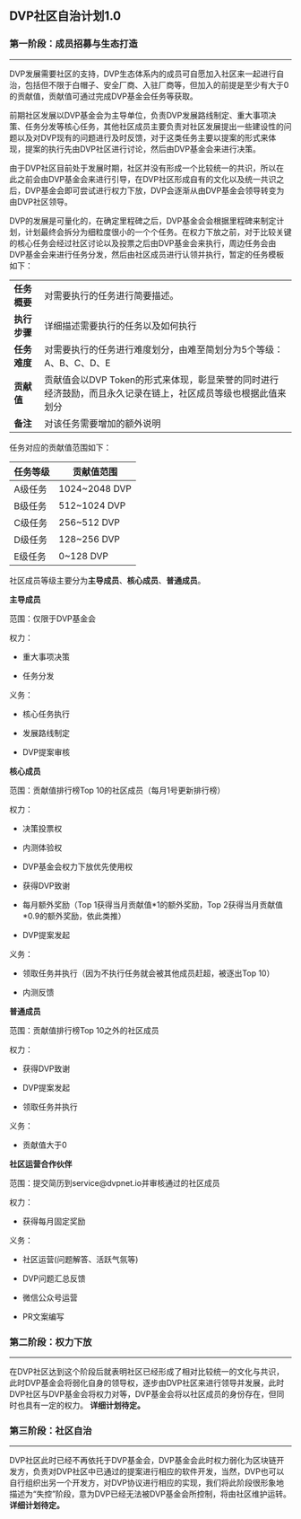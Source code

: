 ## DVP社区自治计划1.0

### 第一阶段：成员招募与生态打造
----------------------------

DVP发展需要社区的支持，DVP生态体系内的成员可自愿加入社区来一起进行自治，包括但不限于白帽子、安全厂商、入驻厂商等，但加入的前提是至少有大于0的贡献值，贡献值可通过完成DVP基金会任务等获取。

前期社区发展以DVP基金会为主导单位，负责DVP发展路线制定、重大事项决策、任务分发等核心任务，其他社区成员主要负责对社区发展提出一些建设性的问题以及对DVP现有的问题进行及时反馈，对于这类任务主要以提案的形式来体现，提案的执行先由DVP社区进行讨论，然后由DVP基金会来进行决策。

由于DVP社区目前处于发展时期，社区并没有形成一个比较统一的共识，所以在此之前会由DVP基金会来进行引导，在DVP社区形成自有的文化以及统一共识之后，DVP基金会即可尝试进行权力下放，DVP会逐渐从由DVP基金会领导转变为由DVP社区领导。

DVP的发展是可量化的，在确定里程碑之后，DVP基金会会根据里程碑来制定计划，计划最终会拆分为细粒度很小的一个个任务。在权力下放之前，对于比较关键的核心任务会经过社区讨论以及投票之后由DVP基金会来执行，周边任务会由DVP基金会来进行任务分发，然后由社区成员进行认领并执行，暂定的任务模板如下：

<table>
   <tr>
      <td><b>任务概要</b></td>
      <td>对需要执行的任务进行简要描述。</td>
   </tr>
   <tr>
      <td><b>执行步骤</b></td>
      <td>详细描述需要执行的任务以及如何执行</td>
   </tr>
   <tr>
      <td><b>任务难度</b></td>
      <td>对需要执行的任务进行难度划分，由难至简划分为5个等级：A、B、C、D、E</td>
   </tr>
   <tr>
      <td><b>贡献值</b></td>
      <td>贡献值会以DVP Token的形式来体现，彰显荣誉的同时进行经济鼓励，而且永久记录在链上，社区成员等级也根据此值来划分</td>
   </tr>
   <tr>
      <td><b>备注</b></td>
      <td>对该任务需要增加的额外说明</td>
   </tr>
</table>

任务对应的贡献值范围如下：

| **任务等级** | **贡献值范围** |
|--------------|----------------|
| A级任务      | 1024\~2048 DVP   |
| B级任务      | 512\~1024 DVP     |
| C级任务      | 256\~512 DVP      |
| D级任务      | 128\~256 DVP      |
| E级任务      | 0\~128 DVP        |

社区成员等级主要分为**主导成员**、**核心成员**、**普通成员**。

**主导成员**

范围：仅限于DVP基金会

权力：

-   重大事项决策

-   任务分发

义务：

-   核心任务执行

-   发展路线制定

-   DVP提案审核

**核心成员**

范围：贡献值排行榜Top 10的社区成员（每月1号更新排行榜）

权力：

-   决策投票权

-   内测体验权

-   DVP基金会权力下放优先使用权

-   获得DVP致谢

-   每月额外奖励（Top 1获得当月贡献值\*1的额外奖励，Top
    2获得当月贡献值\*0.9的额外奖励，依此类推）

-   DVP提案发起

义务：

-   领取任务并执行（因为不执行任务就会被其他成员赶超，被逐出Top 10）

-   内测反馈

**普通成员**

范围：贡献值排行榜Top 10之外的社区成员

权力：

-   获得DVP致谢

-   DVP提案发起

-   领取任务并执行

义务：

-   贡献值大于0

**社区运营合作伙伴**

范围：提交简历到service\@dvpnet.io并审核通过的社区成员

权力：

-   获得每月固定奖励

义务：

-   社区运营(问题解答、活跃气氛等)

-   DVP问题汇总反馈

-   微信公众号运营

-   PR文案编写

### 第二阶段：权力下放
------------------

在DVP社区达到这个阶段后就表明社区已经形成了相对比较统一的文化与共识，此时DVP基金会将弱化自身的领导权，逐步由DVP社区来进行领导并发展，此时DVP社区与DVP基金会将权力对等，DVP基金会将以社区成员的身份存在，但同时也具有一定的权力。
**详细计划待定。**

### 第三阶段：社区自治
------------------

DVP社区此时已经不再依托于DVP基金会，DVP基金会此时权力弱化为区块链开发方，负责对DVP社区中已通过的提案进行相应的软件开发，当然，DVP也可以自行组织出另一个开发方，对DVP协议进行相应的实现，我们将此阶段很形象地描述为“失控”阶段，意为DVP已经无法被DVP基金会所控制，将由社区维护运转。
**详细计划待定。**